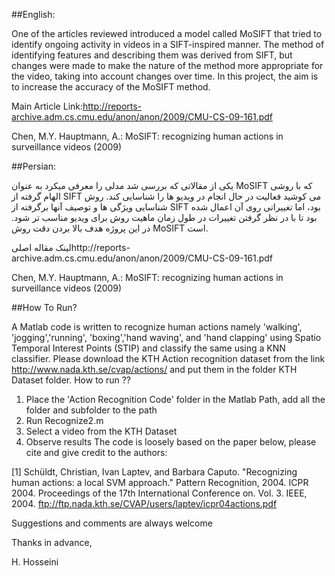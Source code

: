 

##English:

One of the articles reviewed introduced a model called MoSIFT that tried to identify ongoing activity in videos in a SIFT-inspired manner. The method of identifying features and describing them was derived from SIFT, but changes were made to make the nature of the method more appropriate for the video, taking into account changes over time. In this project, the aim is to increase the accuracy of the MoSIFT method.

 Main Article Link:http://reports-archive.adm.cs.cmu.edu/anon/anon/2009/CMU-CS-09-161.pdf

Chen, M.Y. Hauptmann, A.: MoSIFT: recognizing human actions in surveillance videos (2009)




##Persian:

 یکی از مقالاتی که بررسی شد مدلی را معرفی میکرد به عنوان MoSIFT که با روشی الهام گرفته از SIFT می کوشید فعالیت در حال انجام در ویدیو ها را شناسایی کند. روش شناسایی ویژگی ها و توصیف آنها برگرفته از SIFT بود، اما تغییراتی روی آن اعمال شده بود تا با در نظر گرفتن تغییرات در طول زمان ماهیت روش برای ویدیو مناسب تر شود.
در این پروژه هدف بالا بردن دقت روش MoSIFT است. 

لینک مقاله اصلیhttp://reports-archive.adm.cs.cmu.edu/anon/anon/2009/CMU-CS-09-161.pdf

Chen, M.Y. Hauptmann, A.: MoSIFT: recognizing human actions in surveillance videos (2009)







##How To Run?

A Matlab code is written to recognize human actions namely 'walking', 'jogging','running', 'boxing','hand waving', and 'hand clapping' using Spatio Temporal Interest Points (STIP) and classify the same using a KNN classifier. Please download the KTH Action recognition dataset from the link http://www.nada.kth.se/cvap/actions/ and put them in the folder KTH Dataset folder.
How to run ??
1. Place the 'Action Recognition Code' folder in the Matlab Path, add all the folder and subfolder to the path
2. Run Recognize2.m
3. Select a video from the KTH Dataset
4. Observe results
The code is loosely based on the paper below, please cite and give credit to the authors:

[1] Schüldt, Christian, Ivan Laptev, and Barbara Caputo. "Recognizing human actions: a local SVM approach." Pattern Recognition, 2004. ICPR 2004. Proceedings of the 17th International Conference on. Vol. 3. IEEE, 2004. ftp://ftp.nada.kth.se/CVAP/users/laptev/icpr04actions.pdf

Suggestions and comments are always welcome

Thanks in advance,

H. Hosseini
